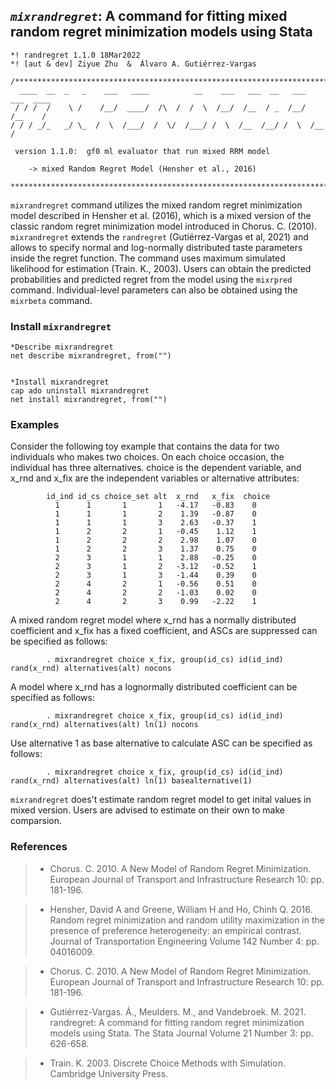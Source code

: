 ## *```mixrandregret```*: A command for fitting mixed random regret minimization models using Stata 

```
*! randregret 1.1.0 18Mar2022
*! [aut & dev] Ziyue Zhu  &  Álvaro A. Gutiérrez-Vargas

/*********************************************************************************
  ____  __  _   _    ___   ____          __    ___   ___  __   ___   ___  ____  
 / / /  /    \ /    /__/  ____/  /\  /  /  \  /__/  /__  / _  /__/  /__    /  
/ / / _/_   _/ \_  /  \  /___/  /  \/  /___/ /  \  /__  /__/ /  \  /__    /   
 
 version 1.1.0:  gf0 ml evaluator that run mixed RRM model
		
	-> mixed Random Regret Model (Hensher et al., 2016)
	
*********************************************************************************/
```

```mixrandregret``` command utilizes the mixed random regret minimization model described in Hensher et al. (2016), which is a mixed version of the classic random regret minimization model introduced in Chorus. C. (2010). ```mixrandregret``` extends the ```randregret```  (Gutiérrez-Vargas et al, 2021) and allows to specify normal and log-normally distributed taste parameters inside the regret function. The command uses maximum simulated likelihood for estimation (Train. K., 2003). Users can obtain the predicted probabilities and predicted regret from the model using the ```mixrpred``` command. Individual-level parameters can also be obtained using the ```mixrbeta``` command.


### Install ```mixrandregret``` 

``` 
*Describe mixrandregret
net describe mixrandregret, from("")


*Install mixrandregret
cap ado uninstall mixrandregret
net install mixrandregret, from("")
```


### Examples 

Consider the following toy example that contains the data for two individuals who makes two choices. On each choice occasion, the individual has three alternatives. choice is the dependent variable, and x_rnd and x_fix are the independent variables or alternative attributes:

```
        id_ind id_cs choice_set alt  x_rnd   x_fix  choice
          1      1       1       1   -4.17   -0.83    0
          1      1       1       2    1.39   -0.87    0
          1      1       1       3    2.63   -0.37    1
          1      2       2       1   -0.45    1.12    1
          1      2       2       2    2.98    1.07    0
          1      2       2       3    1.37    0.75    0
          2      3       1       1    2.88   -0.25    0
          2      3       1       2   -3.12   -0.52    1
          2      3       1       3   -1.44    0.39    0
          2      4       2       1   -0.56    0.51    0
          2      4       2       2   -1.03    0.02    0
          2      4       2       3    0.99   -2.22    1
 ```     

A mixed random regret model where x_rnd has a normally distributed coefficient and x_fix has a fixed coefficient, and ASCs are suppressed can be specified as follows:
```
        . mixrandregret choice x_fix, group(id_cs) id(id_ind) rand(x_rnd) alternatives(alt) nocons
```
A model where x_rnd has a lognormally distributed coefficient can be specified as follows:
```
        . mixrandregret choice x_fix, group(id_cs) id(id_ind) rand(x_rnd) alternatives(alt) ln(1) nocons
```
Use alternative 1 as base alternative to calculate ASC can be specified as follows:
```
        . mixrandregret choice x_fix, group(id_cs) id(id_ind) rand(x_rnd) alternatives(alt) ln(1) basealternative(1)
```

```mixrandregret``` does't estimate random regret model to get inital values in mixed version. Users are advised to estimate on their own to make comparsion.


### References 

> * Chorus. C. 2010.  A New Model of Random Regret Minimization.  European Journal of Transport and Infrastructure Research 10: pp. 181-196.

> * Hensher, David A and Greene, William H and Ho, Chinh Q. 2016.  Random regret minimization and random utility maximization in the presence of preference heterogeneity: an empirical contrast.  Journal of Transportation Engineering Volume 142 Number 4: pp. 04016009.

> * Chorus. C. 2010.  A New Model of Random Regret Minimization.  European Journal of Transport and Infrastructure Research 10: pp. 181-196.

> * Gutiérrez-Vargas. Á., Meulders. M., and Vandebroek. M. 2021.  randregret: A command for fitting random regret minimization models using Stata.
        The Stata Journal Volume 21 Number 3: pp. 626-658.

> * Train. K. 2003.  Discrete Choice Methods with Simulation.  Cambridge University Press.

